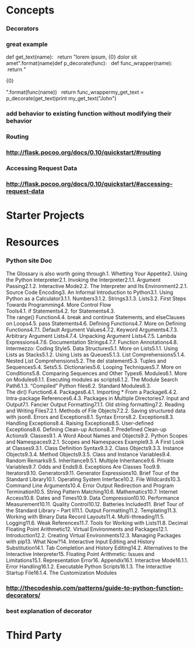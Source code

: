 # Concepts
### Decorators
### great example
def get_text(name):   return "lorem ipsum, {0} dolor sit amet".format(name)def p_decorate(func):   def func_wrapper(name):       return "

{0}

".format(func(name))   return func_wrappermy_get_text = p_decorate(get_text)print my_get_text("John")
### add behavior to existing function without modifying their behavior
### Routing
### http://flask.pocoo.org/docs/0.10/quickstart/#routing
### Accessing Request Data
### http://flask.pocoo.org/docs/0.10/quickstart/#accessing-request-data
# Starter Projects
# Resources
### Python site Doc
The Glossary is also worth going through.1\. Whetting Your Appetite2\. Using the Python Interpreter2.1\. Invoking the Interpreter2.1.1\. Argument Passing2.1.2\. Interactive Mode2.2\. The Interpreter and Its Environment2.2.1\. Source Code Encoding3\. An Informal Introduction to Python3.1\. Using Python as a Calculator3.1.1\. Numbers3.1.2\. Strings3.1.3\. Lists3.2\. First Steps Towards Programming4\. More Control Flow Tools4.1. if Statements4.2. for Statements4.3\. The range() Function4.4. break and continue Statements, and elseClauses on Loops4.5. pass Statements4.6\. Defining Functions4.7\. More on Defining Functions4.7.1\. Default Argument Values4.7.2\. Keyword Arguments4.7.3\. Arbitrary Argument Lists4.7.4\. Unpacking Argument Lists4.7.5\. Lambda Expressions4.7.6\. Documentation Strings4.7.7\. Function Annotations4.8\. Intermezzo: Coding Style5\. Data Structures5.1\. More on Lists5.1.1\. Using Lists as Stacks5.1.2\. Using Lists as Queues5.1.3\. List Comprehensions5.1.4\. Nested List Comprehensions5.2\. The del statement5.3\. Tuples and Sequences5.4\. Sets5.5\. Dictionaries5.6\. Looping Techniques5.7\. More on Conditions5.8\. Comparing Sequences and Other Types6\. Modules6.1\. More on Modules6.1.1\. Executing modules as scripts6.1.2\. The Module Search Path6.1.3\. “Compiled” Python files6.2\. Standard Modules6.3\. The dir() Function6.4\. Packages6.4.1\. Importing * From a Package6.4.2\. Intra-package References6.4.3\. Packages in Multiple Directories7\. Input and Output7.1\. Fancier Output Formatting7.1.1\. Old string formatting7.2\. Reading and Writing Files7.2.1\. Methods of File Objects7.2.2\. Saving structured data with json8\. Errors and Exceptions8.1\. Syntax Errors8.2\. Exceptions8.3\. Handling Exceptions8.4\. Raising Exceptions8.5\. User-defined Exceptions8.6\. Defining Clean-up Actions8.7\. Predefined Clean-up Actions9\. Classes9.1\. A Word About Names and Objects9.2\. Python Scopes and Namespaces9.2.1\. Scopes and Namespaces Example9.3\. A First Look at Classes9.3.1\. Class Definition Syntax9.3.2\. Class Objects9.3.3\. Instance Objects9.3.4\. Method Objects9.3.5\. Class and Instance Variables9.4\. Random Remarks9.5\. Inheritance9.5.1\. Multiple Inheritance9.6\. Private Variables9.7\. Odds and Ends9.8\. Exceptions Are Classes Too9.9\. Iterators9.10\. Generators9.11\. Generator Expressions10\. Brief Tour of the Standard Library10.1\. Operating System Interface10.2\. File Wildcards10.3\. Command Line Arguments10.4\. Error Output Redirection and Program Termination10.5\. String Pattern Matching10.6\. Mathematics10.7\. Internet Access10.8\. Dates and Times10.9\. Data Compression10.10\. Performance Measurement10.11\. Quality Control10.12\. Batteries Included11\. Brief Tour of the Standard Library – Part II11.1\. Output Formatting11.2\. Templating11.3\. Working with Binary Data Record Layouts11.4\. Multi-threading11.5\. Logging11.6\. Weak References11.7\. Tools for Working with Lists11.8\. Decimal Floating Point Arithmetic12\. Virtual Environments and Packages12.1\. Introduction12.2\. Creating Virtual Environments12.3\. Managing Packages with pip13\. What Now?14\. Interactive Input Editing and History Substitution14.1\. Tab Completion and History Editing14.2\. Alternatives to the Interactive Interpreter15\. Floating Point Arithmetic: Issues and Limitations15.1\. Representation Error16\. Appendix16.1\. Interactive Mode16.1.1\. Error Handling16.1.2\. Executable Python Scripts16.1.3\. The Interactive Startup File16.1.4\. The Customization Modules
### http://thecodeship.com/patterns/guide-to-python-function-decorators/
### best explanation of decorator
# Third Party
